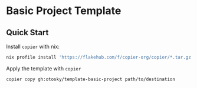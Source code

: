 # Basic Project Template

## Quick Start

Install `copier` with nix:

```sh
nix profile install 'https://flakehub.com/f/copier-org/copier/*.tar.gz'
```

Apply the template with `copier`

```sh
copier copy gh:otosky/template-basic-project path/to/destination
```
